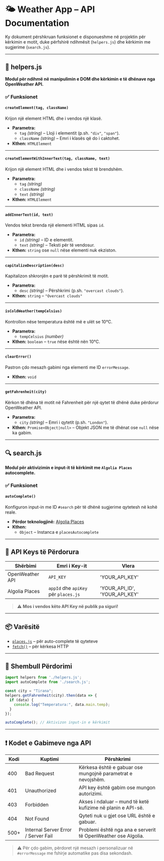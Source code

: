 # 🌤️ Weather App – API Documentation

Ky dokument përshkruan funksionet e disponueshme në projektin për kërkimin e motit, duke përfshirë ndihmësit (`helpers.js`) dhe kërkimin me sugjerime (`search.js`).

---

## 📁 helpers.js

**Modul për ndihmë në manipulimin e DOM dhe kërkimin e të dhënave nga OpenWeather API.**

### ✅ Funksionet

#### `createElement(tag, className)`
Krijon një element HTML dhe i vendos një klasë.

- **Parametra:**
  - `tag` *(string)* – Lloji i elementit (p.sh. `"div"`, `"span"`).
  - `className` *(string)* – Emri i klasës që do i caktohet.
- **Kthen:** `HTMLElement`

---

#### `createElementWithInnerText(tag, className, text)`
Krijon një element HTML dhe i vendos tekst të brendshëm.

- **Parametra:**
  - `tag` *(string)*
  - `className` *(string)*
  - `text` *(string)*
- **Kthen:** `HTMLElement`

---

#### `addInnerText(id, text)`
Vendos tekst brenda një elementi HTML sipas `id`.

- **Parametra:**
  - `id` *(string)* – ID e elementit.
  - `text` *(string)* – Teksti për të vendosur.
- **Kthen:** `string` ose `null` nëse elementi nuk ekziston.

---

#### `capitalizeDescription(desc)`
Kapitalizon shkronjën e parë të përshkrimit të motit.

- **Parametra:**  
  - `desc` *(string)* – Përshkrimi (p.sh. `"overcast clouds"`).
- **Kthen:** `string` – `"Overcast clouds"`

---

#### `isColdWeather(tempCelsius)`
Kontrollon nëse temperatura është më e ulët se 10°C.

- **Parametra:**  
  - `tempCelsius` *(number)*
- **Kthen:** `boolean` – `true` nëse është nën 10°C.

---

#### `clearError()`
Pastron çdo mesazh gabimi nga elementi me ID `errorMessage`.

- **Kthen:** `void`

---

#### `getFahrenheit(city)`
Kërkon të dhëna të motit në Fahrenheit për një qytet të dhënë duke përdorur OpenWeather API.

- **Parametra:**  
  - `city` *(string)* – Emri i qytetit (p.sh. `"London"`).
- **Kthen:** `Promise<Object|null>` – Objekt JSON me të dhënat ose `null` nëse ka gabim.

---

## 🔍 search.js

**Modul për aktivizimin e input-it të kërkimit me `Algolia Places` autocomplete.**

### ✅ Funksionet

#### `autoComplete()`
Konfiguron input-in me ID `#search` për të dhënë sugjerime qytetesh në kohë reale.

- **Përdor teknologjinë:** [Algolia Places](https://community.algolia.com/places/)
- **Kthen:**  
  - `Object` – Instanca e `placesAutocomplete`

---

## 🔐 API Keys të Përdorura

| Shërbimi         | Emri i Key-it                            | Vlera                          |
|------------------|------------------------------------------|--------------------------------|
| OpenWeather API  | `API_KEY`                                | 'YOUR_API_KEY'                 |
| Algolia Places   | `appId` dhe `apiKey` për `places.js`     | 'YOUR_API_ID', 'YOUR_API_KEY'  |

> ⚠️ **Mos i vendos këto API Key në publik pa siguri!**

---

## 📦 Varësitë

- [`places.js`](https://github.com/algolia/places) – për auto-complete të qyteteve
- [`fetch()`](https://developer.mozilla.org/en-US/docs/Web/API/Fetch_API) – për kërkesa HTTP

---

## 🧪 Shembull Përdorimi

```js
import helpers from './helpers.js';
import autoComplete from './search.js';

const city = "Tirana";
helpers.getFahrenheit(city).then(data => {
  if (data) {
    console.log("Temperatura:", data.main.temp);
  }
});

autoComplete(); // Aktivizon input-in e kërkimit
```
---

## ❗ Kodet e Gabimeve nga API

| Kodi | Kuptimi                            | Përshkrimi                                                                 |
|------|-------------------------------------|----------------------------------------------------------------------------|
| 400  | Bad Request                         | Kërkesa është e gabuar ose mungojnë parametrat e nevojshëm.               |
| 401  | Unauthorized                        | API key është gabim ose mungon autorizimi.                                |
| 403  | Forbidden                           | Akses i ndaluar – mund të ketë kufizime në planin e API-së.               |
| 404  | Not Found                           | Qyteti nuk u gjet ose URL është e gabuar.                                 |
| 500+ | Internal Server Error / Server Fail| Problemi është nga ana e serverit të OpenWeather ose Algolia.             |

> ⚠️ Për çdo gabim, përdoret një mesazh i personalizuar në `#errorMessage` me fshirje automatike pas disa sekondash.
